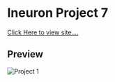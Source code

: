 # Ineuron Project 7


[Click Here to view site....](https://pankaj-kb.github.io/Ineuron-Project-7/)


## Preview

![Project 1](./project7-preview.gif)
